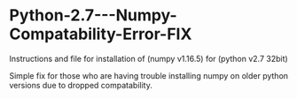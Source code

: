 # Python-2.7---Numpy-Compatability-Error-FIX
Instructions and file for installation of (numpy v1.16.5) for (python v2.7 32bit)

Simple fix for those who are having trouble installing numpy on older python versions due to dropped compatability.
